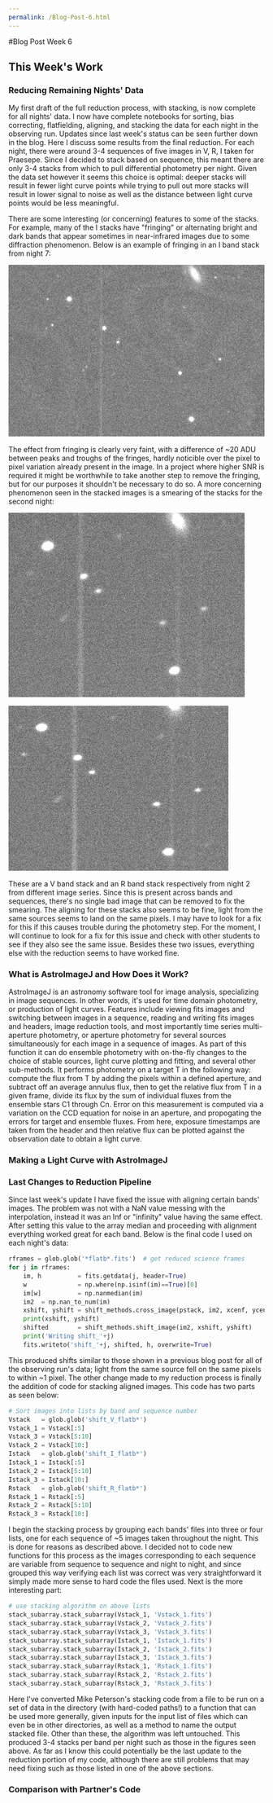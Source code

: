 ```yaml
---
permalink: /Blog-Post-6.html
---
```

#Blog Post Week 6

## This Week's Work

### Reducing Remaining Nights' Data

My first draft of the full reduction process, with stacking, is now complete for all nights' data. I now have complete notebooks for sorting, bias correcting, flatfielding, aligning, and stacking the data for each night in the observing run. Updates since last week's status can be seen further down in the blog. Here I discuss some results from the final reduction. For each night, there were around 3-4 sequences of five images in V, R, I taken for Praesepe. Since I decided to stack based on sequence, this meant there are only 3-4 stacks from which to pull differential photometry per night. Given the data set however it seems this choice is optimal: deeper stacks will result in fewer light curve points while trying to pull out more stacks will result in lower signal to noise as well as the distance between light curve points would be less meaningful. 

There are some interesting (or concerning) features to some of the stacks. For example, many of the I stacks have "fringing" or alternating bright and dark bands that appear sometimes in near-infrared images due to some diffraction phenomenon. Below is an example of fringing in an I band stack from night 7:

![Istack](Istack.png)

The effect from fringing is clearly very faint, with a difference of ~20 ADU between peaks and troughs of the fringes, hardly noticible over the pixel to pixel variation already present in the image. In a project where higher SNR is required it might be worthwhile to take another step to remove the fringing, but for our purposes it shouldn't be necessary to do so. A more concerning phenomenon seen in the stacked images is a smearing of the stacks for the second night:

![Vstack](Vstack.png)

![Rstack](Rstack.png)

These are a V band stack and an R band stack respectively from night 2 from different image series. Since this is present across bands and sequences, there's no single bad image that can be removed to fix the smearing. The aligning for these stacks also seems to be fine, light from the same sources seems to land on the same pixels. I may have to look for a fix for this if this causes trouble during the photometry step. For the moment, I will continue to look for a fix for this issue and check with other students to see if they also see the same issue. Besides these two issues, everything else with the reduction seems to have worked fine.

### What is AstroImageJ and How Does it Work?

AstroImageJ is an astronomy software tool for image analysis, specializing in image sequences. In other words, it's used for time domain photometry, or production of light curves. Features include viewing fits images and switching between images in a sequence, reading and writing fits images and headers, image reduction tools, and most importantly time series multi-aperture photometry, or aperture photometry for several sources simultaneously for each image in a sequence of images. As part of this function it can do ensemble photometry with on-the-fly changes to the choice of stable sources, light curve plotting and fitting, and several other sub-methods. It performs photometry on a target T in the following way: compute the flux from T by adding the pixels within a defined aperture, and subtract off an average annulus flux, then to get the relative flux from T in a given frame, divide its flux by the sum of individual fluxes from the ensemble stars C1 through Cn. Error on this measurement is computed via a variation on the CCD equation for noise in an aperture, and propogating the errors for target and ensemble fluxes. From here, exposure timestamps are taken from the header and then relative flux can be plotted against the observation date to obtain a light curve.

### Making a Light Curve with AstroImageJ



### Last Changes to Reduction Pipeline

Since last week's update I have fixed the issue with aligning certain bands' images. The problem was not with a NaN value messing with the interpolation, instead it was an Inf or "infinity" value having the same effect. After setting this value to the array median and proceeding with alignment everything worked great for each band. Below is the final code I used on each night's data:
~~~ python
rframes = glob.glob('*flatb*.fits')  # get reduced science frames
for j in rframes:
    im, h          = fits.getdata(j, header=True)
    w              = np.where(np.isinf(im)==True)[0]
    im[w]          = np.nanmedian(im)
    im2  = np.nan_to_num(im)
    xshift, yshift = shift_methods.cross_image(pstack, im2, xcenf, ycenf, 400)
    print(xshift, yshift)
    shifted        = shift_methods.shift_image(im2, xshift, yshift)
    print('Writing shift_'+j)
    fits.writeto('shift_'+j, shifted, h, overwrite=True)
~~~

This produced shifts similar to those shown in a previous blog post for all of the observing run's data; light from the same source fell on the same pixels to within ~1 pixel. The other change made to my reduction process is finally the addition of code for stacking aligned images. This code has two parts as seen below:

~~~ python
# Sort images into lists by band and sequence number
Vstack   = glob.glob('shift_V_flatb*')
Vstack_1 = Vstack[:5]
Vstack_3 = Vstack[5:10]
Vstack_2 = Vstack[10:]
Istack   = glob.glob('shift_I_flatb*')
Istack_1 = Istack[:5]
Istack_2 = Istack[5:10]
Istack_3 = Istack[10:]
Rstack   = glob.glob('shift_R_flatb*')
Rstack_1 = Rstack[:5]
Rstack_2 = Rstack[5:10]
Rstack_3 = Rstack[10:]
~~~

I begin the stacking process by grouping each bands' files into three or four lists, one for each sequence of ~5 images taken throughout the night. This is done for reasons as described above. I decided not to code new functions for this process as the images corresponding to each sequence are variable from sequence to sequence and night to night, and since grouped this way verifying each list was correct was very straightforward it simply made more sense to hard code the files used. Next is the more interesting part:

~~~ python
# use stacking algorithm on above lists
stack_subarray.stack_subarray(Vstack_1, 'Vstack_1.fits')
stack_subarray.stack_subarray(Vstack_2, 'Vstack_2.fits')
stack_subarray.stack_subarray(Vstack_3, 'Vstack_3.fits')
stack_subarray.stack_subarray(Istack_1, 'Istack_1.fits')
stack_subarray.stack_subarray(Istack_2, 'Istack_2.fits')
stack_subarray.stack_subarray(Istack_3, 'Istack_3.fits')
stack_subarray.stack_subarray(Rstack_1, 'Rstack_1.fits')
stack_subarray.stack_subarray(Rstack_2, 'Rstack_2.fits')
stack_subarray.stack_subarray(Rstack_3, 'Rstack_3.fits')
~~~

Here I've converted Mike Peterson's stacking code from a file to be run on a set of data in the directory (with hard-coded paths!) to a function that can be used more generally, given inputs for the input list of files which can even be in other directories, as well as a method to name the output stacked file. Other than these, the algorithm was left untouched. This produced 3-4 stacks per band per night such as those in the figures seen above. As far as I know this could potentially be the last update to the reduction portion of my code, although there are still problems that may need fixing such as those listed in one of the above sections. 

### Comparison with Partner's Code
